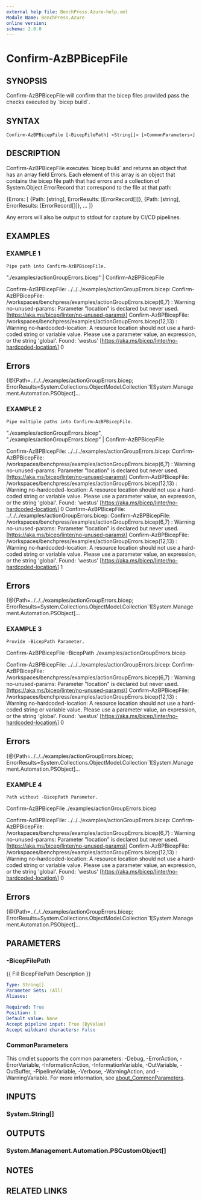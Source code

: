 ```yaml
---
external help file: BenchPress.Azure-help.xml
Module Name: BenchPress.Azure
online version:
schema: 2.0.0
---
```


# Confirm-AzBPBicepFile

## SYNOPSIS
Confirm-AzBPBicepFile will confirm that the bicep files provided pass the checks executed by \`bicep build\`.

## SYNTAX

```
Confirm-AzBPBicepFile [-BicepFilePath] <String[]> [<CommonParameters>]
```

## DESCRIPTION
Confirm-AzBPBicepFile executes \`bicep build\` and returns an object that has an array field Errors.
Each element
of this array is an object that contains the bicep file path that had errors and a collection of
System.Object.ErrorRecord that correspond to the file at that path:

{Errors: \[
    {Path: \[string\], ErrorResults: \[ErrorRecord\[\]\]}, {Path: \[string\], ErrorResults: \[ErrorRecord\[\]\]}, ...
  \]}

Any errors will also be output to stdout for capture by CI/CD pipelines.

## EXAMPLES

### EXAMPLE 1
```
Pipe path into Confirm-AzBPBicepFile.
```

"./examples/actionGroupErrors.bicep" | Confirm-AzBPBicepFile

Confirm-AzBPBicepFile: ../../../examples/actionGroupErrors.bicep:
Confirm-AzBPBicepFile: /workspaces/benchpress/examples/actionGroupErrors.bicep(6,7) : Warning no-unused-params: Parameter "location" is declared but never used.
\[https://aka.ms/bicep/linter/no-unused-params\]
Confirm-AzBPBicepFile: /workspaces/benchpress/examples/actionGroupErrors.bicep(12,13) : Warning no-hardcoded-location: A resource location should not use a hard-coded string or variable value.
Please use a parameter value, an expression, or the string 'global'.
Found: 'westus' \[https://aka.ms/bicep/linter/no-hardcoded-location\]
0

Errors
-----------
{@{Path=../../../examples/actionGroupErrors.bicep; ErrorResults=System.Collections.ObjectModel.Collection\`1\[System.Management.Automation.PSObject\]...

### EXAMPLE 2
```
Pipe multiple paths into Confirm-AzBPBicepFile.
```

"./examples/actionGroupErrors.bicep", "./examples/actionGroupErrors.bicep" | Confirm-AzBPBicepFile

Confirm-AzBPBicepFile: ../../../examples/actionGroupErrors.bicep:
Confirm-AzBPBicepFile: /workspaces/benchpress/examples/actionGroupErrors.bicep(6,7) : Warning no-unused-params: Parameter "location" is declared but never used.
\[https://aka.ms/bicep/linter/no-unused-params\]
Confirm-AzBPBicepFile: /workspaces/benchpress/examples/actionGroupErrors.bicep(12,13) : Warning no-hardcoded-location: A resource location should not use a hard-coded string or variable value.
Please use a parameter value, an expression, or the string 'global'.
Found: 'westus' \[https://aka.ms/bicep/linter/no-hardcoded-location\]
0
Confirm-AzBPBicepFile: ../../../examples/actionGroupErrors.bicep:
Confirm-AzBPBicepFile: /workspaces/benchpress/examples/actionGroupErrors.bicep(6,7) : Warning no-unused-params: Parameter "location" is declared but never used.
\[https://aka.ms/bicep/linter/no-unused-params\]
Confirm-AzBPBicepFile: /workspaces/benchpress/examples/actionGroupErrors.bicep(12,13) : Warning no-hardcoded-location: A resource location should not use a hard-coded string or variable value.
Please use a parameter value, an expression, or the string 'global'.
Found: 'westus' \[https://aka.ms/bicep/linter/no-hardcoded-location\]
1

Errors
-----------
{@{Path=../../../examples/actionGroupErrors.bicep; ErrorResults=System.Collections.ObjectModel.Collection\`1\[System.Management.Automation.PSObject\]...

### EXAMPLE 3
```
Provide -BicepPath Parameter.
```

Confirm-AzBPBicepFile -BicepPath ./examples/actionGroupErrors.bicep

Confirm-AzBPBicepFile: ../../../examples/actionGroupErrors.bicep:
Confirm-AzBPBicepFile: /workspaces/benchpress/examples/actionGroupErrors.bicep(6,7) : Warning no-unused-params: Parameter "location" is declared but never used.
\[https://aka.ms/bicep/linter/no-unused-params\]
Confirm-AzBPBicepFile: /workspaces/benchpress/examples/actionGroupErrors.bicep(12,13) : Warning no-hardcoded-location: A resource location should not use a hard-coded string or variable value.
Please use a parameter value, an expression, or the string 'global'.
Found: 'westus' \[https://aka.ms/bicep/linter/no-hardcoded-location\]
0

Errors
-----------
{@{Path=../../../examples/actionGroupErrors.bicep; ErrorResults=System.Collections.ObjectModel.Collection\`1\[System.Management.Automation.PSObject\]...

### EXAMPLE 4
```
Path without -BicepPath Parameter.
```

Confirm-AzBPBicepFile ./examples/actionGroupErrors.bicep

Confirm-AzBPBicepFile: ../../../examples/actionGroupErrors.bicep:
Confirm-AzBPBicepFile: /workspaces/benchpress/examples/actionGroupErrors.bicep(6,7) : Warning no-unused-params: Parameter "location" is declared but never used.
\[https://aka.ms/bicep/linter/no-unused-params\]
Confirm-AzBPBicepFile: /workspaces/benchpress/examples/actionGroupErrors.bicep(12,13) : Warning no-hardcoded-location: A resource location should not use a hard-coded string or variable value.
Please use a parameter value, an expression, or the string 'global'.
Found: 'westus' \[https://aka.ms/bicep/linter/no-hardcoded-location\]
0

Errors
-----------
{@{Path=../../../examples/actionGroupErrors.bicep; ErrorResults=System.Collections.ObjectModel.Collection\`1\[System.Management.Automation.PSObject\]...

## PARAMETERS

### -BicepFilePath
{{ Fill BicepFilePath Description }}

```yaml
Type: String[]
Parameter Sets: (All)
Aliases:

Required: True
Position: 1
Default value: None
Accept pipeline input: True (ByValue)
Accept wildcard characters: False
```

### CommonParameters
This cmdlet supports the common parameters: -Debug, -ErrorAction, -ErrorVariable, -InformationAction, -InformationVariable, -OutVariable, -OutBuffer, -PipelineVariable, -Verbose, -WarningAction, and -WarningVariable. For more information, see [about_CommonParameters](http://go.microsoft.com/fwlink/?LinkID=113216).

## INPUTS

### System.String[]
## OUTPUTS

### System.Management.Automation.PSCustomObject[]
## NOTES

## RELATED LINKS
